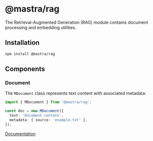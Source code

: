 # @mastra/rag

The Retrieval-Augmented Generation (RAG) module contains document processing and embedding utilities.

## Installation

```bash
npm install @mastra/rag
```

## Components

### Document

The `MDocument` class represents text content with associated metadata:

```typescript
import { MDocument } from '@mastra/rag';

const doc = new MDocument({
  text: 'Document content',
  metadata: { source: 'example.txt' },
});
```

[Documentation](https://mastra.ai/docs/reference/rag/document)
